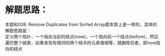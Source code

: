 解题思路：
===
本题和026. Remove Duplicates from Sorted Array题本质上是一样的，具体的解题思路是：<br>
    定义两个指针，一个指向当前的结点(now)，一个指向前一个结点(before)，然后遍历整个链表，如果发现有相邻的两个结点的元素值相等，就删除后者，即now指向的结点
